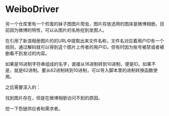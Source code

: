 # WeiboDriver

另一个仓库里有一个煎蛋的妹子图图片爬虫，图片存放选用的图床是微博相册。目前因为微博的特性，可以从图片的名称挖到发图人。

在引用了新浪相册图片的的URL中提取出来文件名称，文件名对应着用户ID有一个规则，通过解码就可以得到这个图片上传者的用户ID。但有时因为账号被禁或者被删看不到发过的内容。

如果是16进制字符串组成的名字，直接从16进制转到10进制，便是ID。如果不是，就是62进制。要从62进制转到10进制，可以导入脚本里的进制转换函数使用。

之后需要深入的：

找到图片存在，但是在微博相册访问不到的原因。

挖一下色链供应者和需求者。
